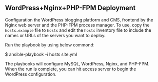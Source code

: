## WordPress+Nginx+PHP-FPM Deployment

Configuration the WordPress blogging platform and CMS, frontend by the Nginx web server and the PHP-FPM process manager. To use, copy the `hosts.example` file to `hosts` and edit the `hosts` inventory file to include the names or URLs of the servers you want to deploy.

Run the playbook by using below commond:

$ ansible-playbook -i hosts site.yml

The playbooks will configure MySQL, WordPress, Nginx, and PHP-FPM. When the run
is complete, you can hit access server to begin the WordPress configuration.

